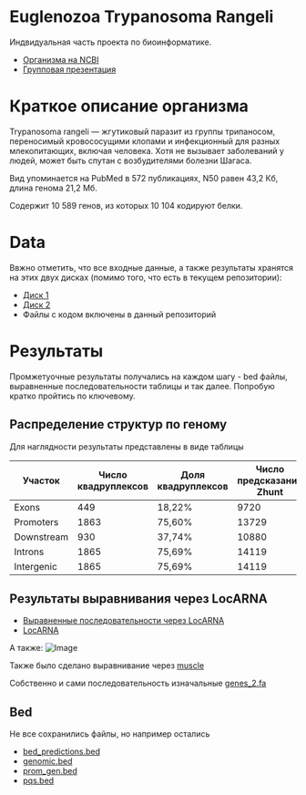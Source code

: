 # Euglenozoa Trypanosoma Rangeli
Индвидуальная часть проекта по биоинформатике.
- [Организма на NCBI](https://www.ncbi.nlm.nih.gov/datasets/genome/GCF_003719475.1/)
- [Групповая презентация](https://docs.google.com/presentation/d/1lf8zt1BlVBf_tpJix5-Uvcekrgt4gaCcpDrAxZpYYio/edit?usp=sharing)

# Краткое описание организма
Trypanosoma rangeli — жгутиковый паразит из группы трипаносом, переносимый кровососущими клопами и инфекционный для разных млекопитающих, включая человека. Хотя не вызывает заболеваний у людей, может быть спутан с возбудителями болезни Шагаса.

Вид упоминается на PubMed в 572 публикациях, N50 равен 43,2 Кб, длина генома 21,2 Мб.

Содержит 10 589 генов, из которых 10 104 кодируют белки.


# Data
Ввжно отметить, что все входные данные, а также результаты хранятся на этих двух дисках (помимо того, что есть в текущем репозитории):
+ [Диск 1](https://drive.google.com/drive/folders/1rPpQoxnD5I5c8rjcTnZNXJNRCykSyKmd?usp=sharing)
+ [Диск 2](https://drive.google.com/drive/folders/1f9j8_TV8seq5vaY7jbuJ7LYNxbRUEc3Q?usp=sharing)
+ Файлы с кодом включены в данный репозиторий
  
# Результаты
Промжетуочные результаты получались на каждом шагу - bed файлы, выравненные последовательности таблицы и так далее. Попробую кратко пройтись по ключевому.

## Распределение структур по геному
Для наглядности результаты представлены в виде таблицы

Участок | Число квадруплексов | Доля квадруплексов | Число предсказаний Zhunt | Доля предсказаний Zhunt | Число предсказаний ZDNABERT | Доля предсказаний ZDNABERT
--- | --- | --- | --- | --- | --- | --- 
Exons | 449 | 18,22% | 9720 | 66,42% | 15400 | 55,14%
Promoters | 1863 | 75,60% | 13729 | 93,82% | 25071 | 89,77%
Downstream | 930 | 37,74% | 10880 | 74,36% | 18127 | 64,90%
Introns | 1865 | 75,69% | 14119 | 96,49% | 22604 | 80,94%
Intergenic | 1865 | 75,69% | 14119 | 96,49% | 22604 | 80,94%

## Результаты выравнивания через LocARNA
+ [Выравненные последовательности через LocARNA](https://github.com/HpPpL/bioinformatics-project/blob/main/chapter_3/results/LocARNA/input.out/results/result.aln)
+ [LocARNA](http://www.bioinf.uni-freiburg.de/Software/LocARNA/)

А также:
![Image](https://github.com/HpPpL/bioinformatics-project/blob/main/chapter_3/results/aln.png)

Также было сделано выравнивание через [muscle](https://github.com/HpPpL/bioinformatics-project/blob/main/chapter_3/results/atpaseBeta.fas)

Собственно и сами последовательность изначальные [genes_2.fa](https://github.com/HpPpL/bioinformatics-project/blob/main/chapter_3/results/genes_2.fa)

## Bed
Не все сохранились файлы, но например остались 
+ [bed_predictions.bed](https://github.com/HpPpL/bioinformatics-project/blob/main/chapter_3/results/bed_predictions.bed)
+ [genomic.bed](https://github.com/HpPpL/bioinformatics-project/blob/main/chapter_3/results/genomic.bed)
+ [prom_gen.bed](https://github.com/HpPpL/bioinformatics-project/blob/main/chapter_3/results/prom_gen.bed)
+ [pqs.bed](https://drive.google.com/file/d/1kYjasU9ZfelEpG98P4R-g8zCAfEqhhjr/view?usp=drive_link)
